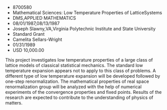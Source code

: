 
* 8700580
* Mathematical Sciences: Low Temperature Properties of LatticeSystems
* DMS,APPLIED MATHEMATICS
* 08/01/1987,08/13/1987
* Joseph Slawny,VA,Virginia Polytechnic Institute and State University
* Standard Grant
* Camelita Sellars-Wright
* 01/31/1989
* USD 10,000.00

This project investigates low temperature properties of a large class of
lattice models of classical statistical mechanics. The standard low temperature
expansion appears not to apply to this class of problems. A different type of
low temperature expansion will be developed followed by one-step
renormalization. The mathematical properties of real space renormalization group
will be analyzed with the help of numerical experiments of the convergence
properties and fixed points. Results of the research are expected to contribute
to the understanding of physics of matters.
